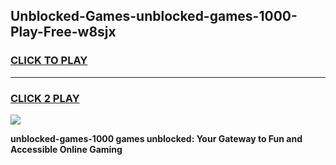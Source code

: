 
## Unblocked-Games-unblocked-games-1000-Play-Free-w8sjx
<h3>
<a href="https://premium76.site?title=unblocked-games-1000&ref=22A">CLICK TO PLAY</a></h3>
<hr>

<h3>
<a href="https://premium76.site?title=unblocked-games-1000&ref=22A">CLICK 2 PLAY</a>
  
</h3>

<a href="https://premium76.site?title=unblocked-games-1000&ref=22A"><img src="https://clearcache.store/games.png"></a>


**unblocked-games-1000 games unblocked: Your Gateway to Fun and Accessible Online Gaming**
